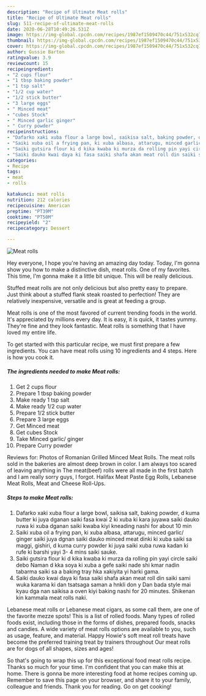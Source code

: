 ```yaml
---
description: "Recipe of Ultimate Meat rolls"
title: "Recipe of Ultimate Meat rolls"
slug: 511-recipe-of-ultimate-meat-rolls
date: 2020-06-28T10:49:26.531Z
image: https://img-global.cpcdn.com/recipes/1987ef1509470c44/751x532cq70/meat-rolls-recipe-main-photo.jpg
thumbnail: https://img-global.cpcdn.com/recipes/1987ef1509470c44/751x532cq70/meat-rolls-recipe-main-photo.jpg
cover: https://img-global.cpcdn.com/recipes/1987ef1509470c44/751x532cq70/meat-rolls-recipe-main-photo.jpg
author: Gussie Barton
ratingvalue: 3.9
reviewcount: 15
recipeingredient:
- "2 cups flour"
- "1 tbsp baking powder"
- "1 tsp salt"
- "1/2 cup water"
- "1/2 stick butter"
- "3 large eggs"
- " Minced meat"
- "cubes Stock"
- " Minced garlic ginger"
- " Curry powder"
recipeinstructions:
- "Dafarko xaki xuba flour a large bowl, saikisa salt, baking powder, d kuma butter ki juya dganan saiki fasa kwai 2 ki xuba ki kara juyawa saiki dauko ruwa ki xuba dganan saiki kwaba kiyi kneading nashi for about 10 min"
- "Saiki xuba oil a frying pan, ki xuba albasa, attarugu, minced garlic/ ginger saiki juya dgnan saiki dauko minced meat dinki ki xuba saiki sa maggi, gishiri, d kuma curry powder ki juya saiki xuba ruwa kadan ki rufe ki barshi yayi 3- 4 mins saiki sauke."
- "Saiki gutsira flour ki d kika kwaba ki murza da rolling pin yayi circle saiki debo Naman d kka soya ki xuba a gefe saiki nade shi kmar nadin tabarma saiki sa a baking tray hka xakiyita yi harki gama."
- "Saiki dauko kwai daya ki fasa saiki shafa akan meat roll din saiki sami wuka karama ki dan tsatsaga saman a hnkli don y Dan bada style mai kyau dga nan saikisa a oven kiyi baking nashi for 20 minutes. Shikenan kin kammala meat rolls naki."
categories:
- Recipe
tags:
- meat
- rolls

katakunci: meat rolls 
nutrition: 212 calories
recipecuisine: American
preptime: "PT39M"
cooktime: "PT50M"
recipeyield: "2"
recipecategory: Dessert

---
```



![Meat rolls](https://img-global.cpcdn.com/recipes/1987ef1509470c44/751x532cq70/meat-rolls-recipe-main-photo.jpg)

Hey everyone, I hope you're having an amazing day today. Today, I'm gonna show you how to make a distinctive dish, meat rolls. One of my favorites. This time, I'm gonna make it a little bit unique. This will be really delicious.

Stuffed meat rolls are not only delicious but also pretty easy to prepare. Just think about a stuffed flank steak roasted to perfection! They are relatively inexpensive, versatile and is great at feeding a group.

Meat rolls is one of the most favored of current trending foods in the world. It's appreciated by millions every day. It is easy, it is quick, it tastes yummy. They're fine and they look fantastic. Meat rolls is something that I have loved my entire life.


To get started with this particular recipe, we must first prepare a few ingredients. You can have meat rolls using 10 ingredients and 4 steps. Here is how you cook it.

<!--inarticleads1-->

##### The ingredients needed to make Meat rolls:

1. Get 2 cups flour
1. Prepare 1 tbsp baking powder
1. Make ready 1 tsp salt
1. Make ready 1/2 cup water
1. Prepare 1/2 stick butter
1. Prepare 3 large eggs
1. Get  Minced meat
1. Get cubes Stock
1. Take  Minced garlic/ ginger
1. Prepare  Curry powder


Reviews for: Photos of Romanian Grilled Minced Meat Rolls. The meat rolls sold in the bakeries are almost deep brown in color. I am always too scared of leaving anything in The meat(beef) rolls were all made in the first batch and I am really sorry guys, I forgot. Halifax Meat Paste Egg Rolls, Lebanese Meat Rolls, Meat and Cheese Roll-Ups. 

<!--inarticleads2-->

##### Steps to make Meat rolls:

1. Dafarko xaki xuba flour a large bowl, saikisa salt, baking powder, d kuma butter ki juya dganan saiki fasa kwai 2 ki xuba ki kara juyawa saiki dauko ruwa ki xuba dganan saiki kwaba kiyi kneading nashi for about 10 min
1. Saiki xuba oil a frying pan, ki xuba albasa, attarugu, minced garlic/ ginger saiki juya dgnan saiki dauko minced meat dinki ki xuba saiki sa maggi, gishiri, d kuma curry powder ki juya saiki xuba ruwa kadan ki rufe ki barshi yayi 3- 4 mins saiki sauke.
1. Saiki gutsira flour ki d kika kwaba ki murza da rolling pin yayi circle saiki debo Naman d kka soya ki xuba a gefe saiki nade shi kmar nadin tabarma saiki sa a baking tray hka xakiyita yi harki gama.
1. Saiki dauko kwai daya ki fasa saiki shafa akan meat roll din saiki sami wuka karama ki dan tsatsaga saman a hnkli don y Dan bada style mai kyau dga nan saikisa a oven kiyi baking nashi for 20 minutes. Shikenan kin kammala meat rolls naki.


Lebanese meat rolls or Lebanese meat cigars, as some call them, are one of the favorite mezze spots! This is a list of rolled foods. Many types of rolled foods exist, including those in the forms of dishes, prepared foods, snacks and candies. A wide variety of meat rolls options are available to you, such as usage, feature, and material. Happy Howie&#39;s soft meat roll treats have become the preferred training treat by trainers throughout Our meat rolls are for dogs of all shapes, sizes and ages! 

So that's going to wrap this up for this exceptional food meat rolls recipe. Thanks so much for your time. I'm confident that you can make this at home. There is gonna be more interesting food at home recipes coming up. Remember to save this page on your browser, and share it to your family, colleague and friends. Thank you for reading. Go on get cooking!
